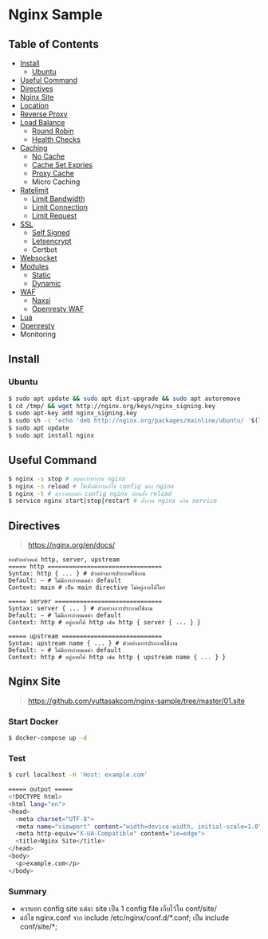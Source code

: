 # Nginx Sample

## Table of Contents

* [Install](#install)
  * [Ubuntu](#ubuntu)
* [Useful Command](#useful-command)
* [Directives](#directives)
* [Nginx Site](#nginx-site)
* [Location](https://github.com/yuttasakcom/nginx-sample/tree/master/02.location)
* [Reverse Proxy](https://github.com/yuttasakcom/nginx-sample/tree/master/03.reverse-proxy)
* [Load Balance](https://github.com/yuttasakcom/nginx-sample/tree/master/04.load-balance)
  * [Round Robin](https://github.com/yuttasakcom/nginx-sample/tree/master/04.load-balance/01.round-robin)
  * [Health Checks](https://github.com/yuttasakcom/nginx-sample/tree/master/04.load-balance/02.healt-checks)
* [Caching](https://github.com/yuttasakcom/nginx-sample/tree/master/05.caching)
  * [No Cache](https://github.com/yuttasakcom/nginx-sample/tree/master/05.caching/01.no-cache)
  * [Cache Set Expries](https://github.com/yuttasakcom/nginx-sample/tree/master/05.caching/02.cache-time)
  * [Proxy Cache](https://github.com/yuttasakcom/nginx-sample/tree/master/05.caching/03.cache)
  * Micro Caching
* [Ratelimit](https://github.com/yuttasakcom/nginx-sample/tree/master/06.ratelimit)
  * [Limit Bandwidth](https://github.com/yuttasakcom/nginx-sample/tree/master/06.ratelimit/01.bandwidth)
  * [Limit Connection](https://github.com/yuttasakcom/nginx-sample/tree/master/06.ratelimit/02.connection)
  * [Limit Request](https://github.com/yuttasakcom/nginx-sample/tree/master/06.ratelimit/03.request)
* [SSL](https://github.com/yuttasakcom/nginx-sample/tree/master/07.ssl)
  * [Self Signed](https://github.com/yuttasakcom/nginx-sample/tree/master/07.ssl/01.self-signed)
  * [Letsencrypt](https://github.com/yuttasakcom/nginx-sample/tree/master/07.ssl/02.letsencrypt)
  * Certbot
* [Websocket](https://github.com/yuttasakcom/nginx-sample/tree/master/08.websocket)
* [Modules](https://github.com/yuttasakcom/nginx-sample/tree/master/09.modules)
  * [Static](https://github.com/yuttasakcom/nginx-sample/tree/master/09.modules/01.static)
  * [Dynamic](https://github.com/yuttasakcom/nginx-sample/tree/master/09.modules/02.dynamic)
* [WAF](https://github.com/yuttasakcom/nginx-sample/tree/master/10.waf)
  * [Naxsi](https://github.com/yuttasakcom/nginx-sample/tree/master/10.waf/01.naxsi)
  * [Openresty WAF](https://github.com/yuttasakcom/nginx-sample/tree/master/10.waf/02.openresty-waf)
* [Lua](https://github.com/yuttasakcom/nginx-sample/tree/master/11.lua)
* [Openresty](https://github.com/yuttasakcom/nginx-sample/tree/master/12.openresty)
* Monitoring

## Install

### Ubuntu

```bash
$ sudo apt update && sudo apt dist-upgrade && sudo apt autoremove
$ cd /tmp/ && wget http://nginx.org/keys/nginx_signing.key
$ sudo apt-key add nginx_signing.key
$ sudo sh -c "echo 'deb http://nginx.org/packages/mainline/ubuntu/ '$(lsb_release -cs)' nginx' > /etc/apt/sources.list.d/nginx.list"
$ sudo apt update
$ sudo apt install nginx
```

## Useful Command

```bash
$ nginx -s stop # หยุดการทำงาน nginx
$ nginx -s reload # ใช้เมื่อมีการแก้ไข config ของ nginx
$ nginx -t # ตรวจสอบค่า config nginx ก่อนสั่ง reload
$ service nginx start|stop|restart # สั่งงาน nginx ผ่าน service
```

## Directives

> https://nginx.org/en/docs/

```
ยกตัวอย่างแค่ http, server, upstream
===== http ================================
Syntax:	http { ... } # ตัวอย่างการประกาศใช้งาน
Default: — # ไม่มีการกำหนดค่า default
Context: main # เป็น main directive ไม่อยู่ภายใต้ใคร

===== server ==============================
Syntax:	server { ... } # ตัวอย่างการประกาศใช้งาน
Default: — # ไม่มีการกำหนดค่า default
Context: http # อยู่ภายใต้ http เช่น http { server { ... } }

===== upstream ============================
Syntax:	upstream name { ... } # ตัวอย่างการประกาศใช้งาน
Default: — # ไม่มีการกำหนดค่า default
Context: http # อยู่ภายใต้ http เช่น http { upstream name { ... } }
```

## Nginx Site

> https://github.com/yuttasakcom/nginx-sample/tree/master/01.site

### Start Docker

```bash
$ docker-compose up -d
```

### Test

```bash
$ curl localhost -H 'Host: example.com'

===== output =====
<!DOCTYPE html>
<html lang="en">
<head>
  <meta charset="UTF-8">
  <meta name="viewport" content="width=device-width, initial-scale=1.0">
  <meta http-equiv="X-UA-Compatible" content="ie=edge">
  <title>Nginx Site</title>
</head>
<body>
  <p>example.com</p>
</body>
```

### Summary

* ควรแยก config site แต่ละ site เป็น 1 config file เก็บไว้ใน conf/site/
* แก้ไข nginx.conf จาก include /etc/nginx/conf.d/\*.conf; เป็น include conf/site/\*;
